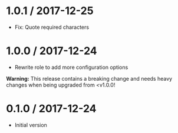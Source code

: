 # 1.0.1 / 2017-12-25

  * Fix: Quote required characters

# 1.0.0 / 2017-12-24

  * Rewrite role to add more configuration options

**Warning:** This release contains a breaking change and needs heavy changes when being upgraded from <v1.0.0!

# 0.1.0 / 2017-12-24

  * Initial version